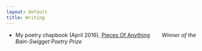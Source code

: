 ```yaml
---
layout: default
title: Writing
---
```


* My poetry chapbook (April 2016), <a href="/chapbookmain">Pieces Of Anything</a>
&nbsp;&nbsp;&nbsp;&nbsp;&nbsp;&nbsp; _Winner of the Bain-Swigget Poetry Prize_


